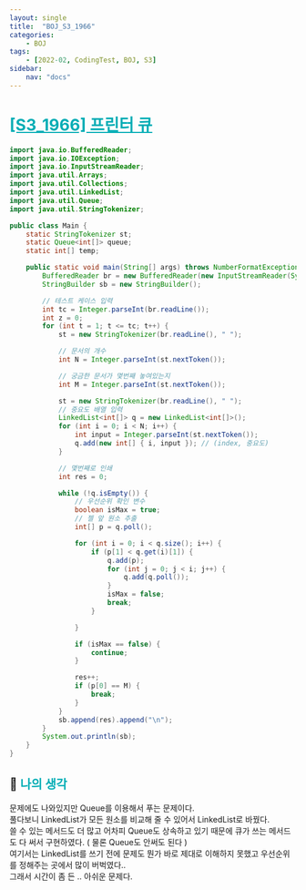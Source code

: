 ```yaml
---
layout: single
title:  "BOJ_S3_1966"
categories: 
    - BOJ
tags: 
    - [2022-02, CodingTest, BOJ, S3]
sidebar:
    nav: "docs"
---
```


# <b><a style="color:#00adb5" href="https://www.acmicpc.net/problem/1966" target=_blank>[S3_1966] 프린터 큐</a></b>

```java
import java.io.BufferedReader;
import java.io.IOException;
import java.io.InputStreamReader;
import java.util.Arrays;
import java.util.Collections;
import java.util.LinkedList;
import java.util.Queue;
import java.util.StringTokenizer;

public class Main {
	static StringTokenizer st;
	static Queue<int[]> queue;
	static int[] temp;

	public static void main(String[] args) throws NumberFormatException, IOException {
		BufferedReader br = new BufferedReader(new InputStreamReader(System.in));
		StringBuilder sb = new StringBuilder();

		// 테스트 케이스 입력
		int tc = Integer.parseInt(br.readLine());
		int z = 0;
		for (int t = 1; t <= tc; t++) {
			st = new StringTokenizer(br.readLine(), " ");

			// 문서의 개수
			int N = Integer.parseInt(st.nextToken());

			// 궁금한 문서가 몇번째 놓여있는지
			int M = Integer.parseInt(st.nextToken());

			st = new StringTokenizer(br.readLine(), " ");
			// 중요도 배열 입력
			LinkedList<int[]> q = new LinkedList<int[]>();
			for (int i = 0; i < N; i++) {
				int input = Integer.parseInt(st.nextToken());
				q.add(new int[] { i, input }); // (index, 중요도)
			}

			// 몇번째로 인쇄
			int res = 0;

			while (!q.isEmpty()) {
				// 우선순위 확인 변수
				boolean isMax = true;
				// 젤 앞 원소 추출
				int[] p = q.poll();

				for (int i = 0; i < q.size(); i++) {
					if (p[1] < q.get(i)[1]) {
						q.add(p);
						for (int j = 0; j < i; j++) {
							q.add(q.poll());
						}
						isMax = false;
						break;
					}

				}

				if (isMax == false) {
					continue;
				}

				res++;
				if (p[0] == M) {
					break;
				}
			}
			sb.append(res).append("\n");
		}
		System.out.println(sb);
	}
}
```


## 🤔 <b><a style="color:#00adb5">나의 생각</a></b>
문제에도 나와있지만 Queue를 이용해서 푸는 문제이다.<br>
풀다보니 LinkedList가 모든 원소를 비교해 줄 수 있어서 LinkedList로 바꿨다.<br>
쓸 수 있는 메서드도 더 많고 어차피 Queue도 상속하고 있기 때문에 큐가 쓰는 메서드도 다 써서 구현하였다. ( 물론 Queue도 안써도 된다 )<br>
여기서는 LinkedList를 쓰기 전에 문제도 뭔가 바로 제대로 이해하지 못했고 우선순위를 정해주는 곳에서 많이 버벅였다..<br>
그래서 시간이 좀 든 .. 아쉬운 문제다.

